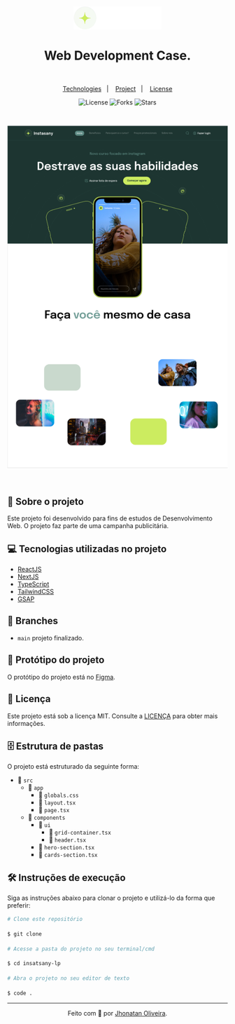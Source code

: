 <div align="center">
<img src="./public/logo.svg" alt="logo" style="width: 200px;" />
<h1 align="center">Web Development Case.</h1>
</div>

&nbsp;

<p align="center">
  <a href="#Technologies">Technologies</a>&nbsp;&nbsp;&nbsp;|&nbsp;&nbsp;&nbsp;
  <a href="#Project">Project</a>&nbsp;&nbsp;&nbsp;|&nbsp;&nbsp;&nbsp;
  <a href="#License">License</a>
</p>

<p align="center">
 <img  src="https://img.shields.io/static/v1?label=license&message=MIT&color=04D361&labelColor=281F3D" alt="License" />
  <img src="https://img.shields.io/github/repo-size/jhonatan-oliveiradev/insatsany-lp?label=forks&message=MIT&color=04D361&labelColor=281F3D" alt="Forks" />
  <img src="https://img.shields.io/github/stars/jhonatan-oliveiradev/insatsany-lp?label=stars&message=MIT&color=04D361&labelColor=14061f" alt="Stars" />
</p>
&nbsp;
&nbsp;
&nbsp;

<div align="center">

![Cover (2)](./public/preview.png)

</div>

&nbsp;

## 📖 Sobre o projeto

Este projeto foi desenvolvido para fins de estudos de Desenvolvimento Web. O projeto faz parte de uma campanha publicitária.

## 💻 Tecnologias utilizadas no projeto

- [ReactJS](https://reactjs.org)
- [NextJS](https://nextjs.org)
- [TypeScript](https://www.typescriptlang.org)
- [TailwindCSS](https://tailwindcss.com)
- [GSAP](https://gsap.com)

## 🌿 Branches

- `main` projeto finalizado.

## 🎨 Protótipo do projeto

O protótipo do projeto está no [Figma](https://www.figma.com/file/Wm8mFJktGWoJQ4wjczqqkG/Instasany---Youtube?type=design&node-id=44-82&mode=design&t=LVHFnNJhnikNDHr5-0).

## 📝 Licença

Este projeto está sob a licença MIT. Consulte a [LICENÇA](./LICENSE) para obter mais informações.

## 🗄️ Estrutura de pastas

O projeto está estruturado da seguinte forma:

- 📁 `src`
  - 📁 `app`
    - 📄 `globals.css`
    - 📄 `layout.tsx`
    - 📄 `page.tsx`
  - 📁 `components`
    - 📁 `ui`
      - 📄 `grid-container.tsx`
      - 📄 `header.tsx`
    - 📄 `hero-section.tsx`
    - 📄 `cards-section.tsx`

## 🛠️ Instruções de execução

Siga as instruções abaixo para clonar o projeto e utilizá-lo da forma que preferir:

```bash
# Clone este repositório

$ git clone

# Acesse a pasta do projeto no seu terminal/cmd

$ cd insatsany-lp

# Abra o projeto no seu editor de texto

$ code .

```

<hr>

<div align="center">

Feito com 💜 por [Jhonatan Oliveira](https://jhonatanoliveira.com).

</div>